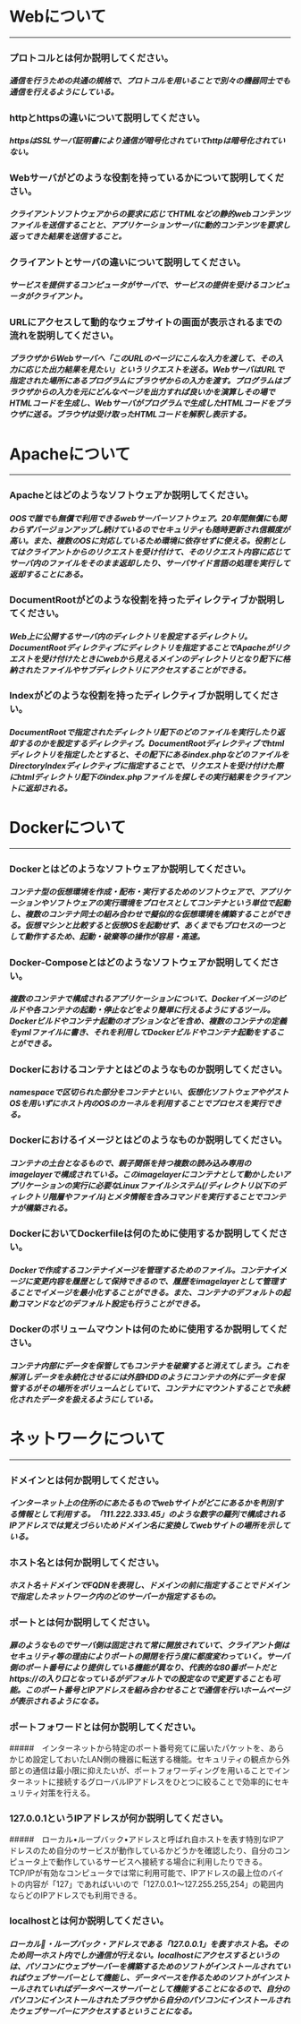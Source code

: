 # Webについて
---
### プロトコルとは何か説明してください。
##### 通信を行うための共通の規格で、プロトコルを用いることで別々の機器同士でも通信を行えるようにしている。


### httpとhttpsの違いについて説明してください。
##### httpsはSSLサーバ証明書により通信が暗号化されていてhttpは暗号化されていない。


### Webサーバがどのような役割を持っているかについて説明してください。
##### クライアントソフトウェアからの要求に応じてHTMLなどの静的webコンテンツファイルを送信することと、アプリケーションサーバに動的コンテンツを要求し返ってきた結果を送信すること。


### クライアントとサーバの違いについて説明してください。
##### サービスを提供するコンピュータがサーバで、サービスの提供を受けるコンピュータがクライアント。


### URLにアクセスして動的なウェブサイトの画面が表示されるまでの流れを説明してください。
##### ブラウザからWebサーバへ「このURLのページにこんな入力を渡して、その入力に応じた出力結果を見たい」というリクエストを送る。WebサーバはURLで指定された場所にあるプログラムにブラウザからの入力を渡す。プログラムはブラウザからの入力を元にどんなページを出力すれば良いかを演算しその場でHTMLコードを生成し、Webサーバがプログラムで生成したHTMLコードをブラウザに送る。ブラウザは受け取ったHTMLコードを解釈し表示する。



# Apacheについて
---
### Apacheとはどのようなソフトウェアか説明してください。
##### OOSで誰でも無償で利用できるwebサーバーソフトウェア。20年間無償にも関わらずバージョンアップし続けているのでセキュリティも随時更新され信頼度が高い。また、複数のOSに対応しているため環境に依存せずに使える。役割としてはクライアントからのリクエストを受け付けて、そのリクエスト内容に応じてサーバ内のファイルをそのまま返却したり、サーバサイド言語の処理を実行して返却することにある。



### DocumentRootがどのような役割を持ったディレクティブか説明してください。
##### Web上に公開するサーバ内のディレクトリを設定するディレクトリ。DocumentRootディレクティブにディレクトリを指定することでApacheがリクエストを受け付けたときにwebから見えるメインのディレクトリとなり配下に格納されたファイルやサブディレクトリにアクセスすることができる。


### Indexがどのような役割を持ったディレクティブか説明してください。
##### DocumentRootで指定されたディレクトリ配下のどのファイルを実行したり返却するのかを設定するディレクティブ。DocumentRootディレクティブでhtmlディレクトリを指定したとすると、その配下にあるindex.phpなどのファイルをDirectoryIndexディレクティブに指定することで、リクエストを受け付けた際にhtmlディレクトリ配下のindex.phpファイルを探しその実行結果をクライアントに返却される。


# Dockerについて
---
### Dockerとはどのようなソフトウェアか説明してください。
##### コンテナ型の仮想環境を作成・配布・実行するためのソフトウェアで、アプリケーションやソフトウェアの実行環境をプロセスとしてコンテナという単位で起動し、複数のコンテナ同士の組み合わせで擬似的な仮想環境を構築することができる。仮想マシンと比較すると仮想OSを起動せず、あくまでもプロセスの一つとして動作するため、起動・破棄等の操作が容易・高速。



### Docker-Composeとはどのようなソフトウェアか説明してください。
##### 複数のコンテナで構成されるアプリケーションについて、Dockerイメージのビルドや各コンテナの起動・停止などをより簡単に行えるようにするツール。Dockerビルドやコンテナ起動のオプションなどを含め、複数のコンテナの定義をymlファイルに書き、それを利用してDockerビルドやコンテナ起動をすることができる。


### Dockerにおけるコンテナとはどのようなものか説明してください。
##### namespaceで区切られた部分をコンテナといい、仮想化ソフトウェアやゲストOSを用いずにホスト内のOSのカーネルを利用することでプロセスを実行できる。


### Dockerにおけるイメージとはどのようなものか説明してください。
##### コンテナの土台となるもので、親子関係を持つ複数の読み込み専用のimagelayerで構成されている。このimagelayerにコンテナとして動かしたいアプリケーションの実行に必要なLinuxファイルシステム(/ディレクトリ以下のディレクトリ階層やファイル)とメタ情報を含みコマンドを実行することでコンテナが構築される。


### DockerにおいてDockerfileは何のために使用するか説明してください。
##### Dockerで作成するコンテナイメージを管理するためのファイル。コンテナイメージに変更内容を履歴として保持できるので、履歴をimagelayerとして管理することでイメージを最小化することができる。また、コンテナのデフォルトの起動コマンドなどのデフォルト設定も行うことができる。


### Dockerのボリュームマウントは何のために使用するか説明してください。
##### コンテナ内部にデータを保管してもコンテナを破棄すると消えてしまう。これを解消しデータを永続化させるには外部HDDのようにコンテナの外にデータを保管するがその場所をボリュームとしていて、コンテナにマウントすることで永続化されたデータを扱えるようにしている。



# ネットワークについて
---
### ドメインとは何か説明してください。
##### インターネット上の住所のにあたるものでwebサイトがどこにあるかを判別する情報として利用する。「111.222.333.45」のような数字の羅列で構成されるIPアドレスでは覚えづらいためドメイン名に変換してwebサイトの場所を示している。


### ホスト名とは何か説明してください。
##### ホスト名＋ドメインでFQDNを表現し、ドメインの前に指定することでドメインで指定したネットワーク内のどのサーバーか指定するもの。


### ポートとは何か説明してください。
##### 扉のようなものでサーバ側は固定されて常に開放されていて、クライアント側はセキュリティ等の理由によりポートの開閉を行う度に都度変わっていく。サーバ側のポート番号により提供している機能が異なり、代表的な80番ポートだと　https://の入り口となっているがデフォルトでの設定なので変更することも可能。このポート番号とIPアドレスを組み合わせることで通信を行いホームページが表示されるようになる。


### ポートフォワードとは何か説明してください。
#####　インターネットから特定のポート番号宛てに届いたパケットを、あらかじめ設定しておいたLAN側の機器に転送する機能。セキュリティの観点から外部との通信は最小限に抑えたいが、ポートフォワーディングを用いることでインターネットに接続するグローバルIPアドレスをひとつに絞ることで効率的にセキュリティ対策を行える。



### 127.0.0.1というIPアドレスが何か説明してください。
#####　ローカル•ループバック•アドレスと呼ばれ自ホストを表す特別なIPアドレスのため自分のサービスが動作しているかどうかを確認したり、自分のコンピュータ上で動作しているサービスへ接続する場合に利用したりできる。TCP/IPが有効なコンピュータでは常に利用可能で、IPアドレスの最上位のバイトの内容が「127」であればいいので「127.0.0.1〜127.255.255,254」の範囲内ならどのIPアドレスでも利用できる。


### localhostとは何か説明してください。
##### ローカル・ループバック・アドレスである「127.0.0.1」を表すホスト名。そのため同一ホスト内でしか通信が行えない。localhostにアクセスするというのは、パソコンにウェブサーバーを構築するためのソフトがインストールされていればウェブサーバーとして機能し、データベースを作るためのソフトがインストールされていればデータベースサーバーとして機能することになるので、自分のパソコンにインストールされたブラウザから自分のパソコンにインストールされたウェブサーバーにアクセスするということになる。



